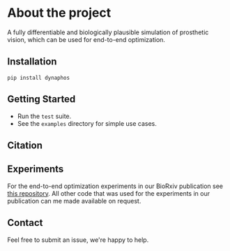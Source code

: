 # About the project
A fully differentiable and biologically plausible simulation of prosthetic vision, which can be used for end-to-end optimization.

## Installation
`pip install dynaphos`

## Getting Started
- Run the `test` suite.
- See the `examples` directory for simple use cases.

## Citation

## Experiments
For the end-to-end optimization experiments in our BioRxiv publication see [this repository](https://github.com/neuralcodinglab/viseon/tree/dynaphos-paper).
All other code that was used for the experiments in our publication can me made available on request.

## Contact
Feel free to submit an issue, we're happy to help.

